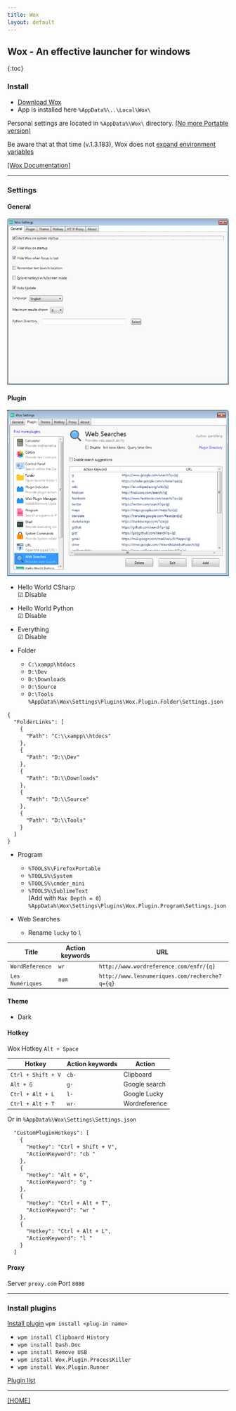 ```yaml
---
title: Wox
layout: default
---
```


## Wox - An effective launcher for windows

{:toc}


### Install

 * [Download Wox](http://www.getwox.com)
 * App is installed here `%AppData%\..\Local\Wox\`

Personal settings are located in `%AppData%\Wox\` directory. [(No more Portable version)](https://github.com/Wox-launcher/Wox/issues/629)

Be aware that at that time (v.1.3.183), Wox does not [expand environment variables](https://github.com/Wox-launcher/Wox/issues/816)

[[Wox Documentation]](http://doc.getwox.com/en/index.html)

---

### Settings

#### General

![Settings-General](Settings-General.bmp)


#### Plugin

![Settings-Plugin](Settings-Plugin.bmp)

* Hello World CSharp <br/>
    ☑ Disable

* Hello World Python <br/>
    ☑ Disable

* Everything <br/>
    ☑ Disable

* Folder
    * `C:\xampp\htdocs`
    * `D:\Dev`
    * `D:\Downloads`
    * `D:\Source`
    * `D:\Tools`<br/>
    `%AppData%\Wox\Settings\Plugins\Wox.Plugin.Folder\Settings.json`

````
{
  "FolderLinks": [
    {
      "Path": "C:\\xampp\\htdocs"
    },
    {
      "Path": "D:\\Dev"
    },
    {
      "Path": "D:\\Downloads"
    },
    {
      "Path": "D:\\Source"
    },
    {
      "Path": "D:\\Tools"
    }
  ]
}
````

* Program
    * `%TOOLS%\FirefoxPortable`
    * `%TOOLS%\System`
    * `%TOOLS%\cmder_mini`
    * `%TOOLS%\SublimeText`<br/>
    (Add with `Max Depth = 0`)<br/>
    `%AppData%\Wox\Settings\Plugins\Wox.Plugin.Program\Settings.json`


* Web Searches
    * Rename `lucky` to `l`

Title | Action keywords | URL
------|-----------------|----
`WordReference` | `wr` | `http://www.wordreference.com/enfr/{q}`
`Les Numériques` | `num` | `http://www.lesnumeriques.com/recherche?q={q}`


#### Theme

* Dark


#### Hotkey

Wox Hotkey `Alt + Space`

Hotkey | Action keywords | Action
-------|-----------------|-------
`Ctrl + Shift + V` | `cb·` | Clipboard
`Alt + G` | `g·` | Google search
`Ctrl + Alt + L` | `l·` | Google Lucky
`Ctrl + Alt + T` | `wr·` | Wordreference

Or in `%AppData%\Wox\Settings\Settings.json`

````
  "CustomPluginHotkeys": [
    {
      "Hotkey": "Ctrl + Shift + V",
      "ActionKeyword": "cb "
    },
    {
      "Hotkey": "Alt + G",
      "ActionKeyword": "g "
    },
    {
      "Hotkey": "Ctrl + Alt + T",
      "ActionKeyword": "wr "
    },
    {
      "Hotkey": "Ctrl + Alt + L",
      "ActionKeyword": "l "
    }
  ]
````


#### Proxy

Server `proxy.com` Port `8080`

---

### Install plugins

[Install plugin](http://doc.getwox.com/en/plugin/install_plugin.html) `wpm install <plug-in name>`

* `wpm install Clipboard History`
* `wpm install Dash.Doc`
* `wpm install Remove USB`
* `wpm install Wox.Plugin.ProcessKiller`
* `wpm install Wox.Plugin.Runner`

[Plugin list](http://www.getwox.com/plugin)

---

[[HOME]](../index.html)
